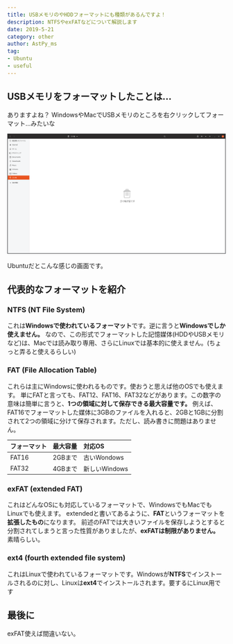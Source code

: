 ```yaml
---
title: USBメモリのやHDDフォーマットにも種類があるんですよ！
description: NTFSやexFATなどについて解説します
date: 2019-5-21
category: other
author: AstPy_ms
tag:
- Ubuntu
- useful
---
```


## USBメモリをフォーマットしたことは...

ありますよね？
WindowsやMacでUSBメモリのところを右クリックしてフォーマット...みたいな

![](../.vuepress/public/imgs/usb1.png)

Ubuntuだとこんな感じの画面です。

## 代表的なフォーマットを紹介

### NTFS (NT File System)

これは**Windowsで使われているフォーマット**です。逆に言うと**Windowsでしか使えません。**
なので、この形式でフォーマットした記憶媒体(HDDやUSBメモリなど)は、Macでは読み取り専用、さらにLinuxでは基本的に使えません。(ちょっと弄ると使えるらしい)

### FAT (File Allocation Table)

これらは主にWindowsに使われるものです。使おうと思えば他のOSでも使えます。
単にFATと言っても、FAT12、FAT16、FAT32などがあります。この数字の意味は簡単に言うと、**1つの領域に対して保存できる最大容量です。**
例えば、FAT16でフォーマットした媒体に3GBのファイルを入れると、2GBと1GBに分割されて2つの領域に分けて保存されます。ただし、読み書きに問題はありません。

| フォーマット | 最大容量 |     対応OS    |
| :----------- | :------- |:------------- |
| FAT16        | 2GBまで  | 古いWondows   |
| FAT32        | 4GBまで  | 新しいWindows |

### exFAT (extended FAT)

これはどんなOSにも対応しているフォーマットで、WindowsでもMacでもLinuxでも使えます。
extendedと書いてあるように、**FAT**というフォーマットを**拡張したもの**になります。
前述のFATでは大きいファイルを保存しようとすると分割されてしまうと言った性質がありましたが、**exFATは制限がありません。** 素晴らしい。

### ext4 (fourth extended file system)

これはLinuxで使われているフォーマットです。Windowsが**NTFS**でインストールされるのに対し、Linuxは**ext4**でインストールされます。要するにLinux用です

## 最後に

exFAT使えば間違いない。

